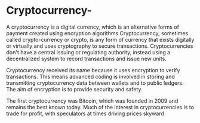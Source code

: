 # Cryptocurrency-
A cryptocurrency is a digital currency, which is an alternative forms of payment created using encryption algorithms
Cryptocurrency, sometimes called crypto-currency or crypto, is any form of currency that exists digitally or virtually and uses cryptography to secure transactions. Cryptocurrencies don't have a central issuing or regulating authority, instead using a decentralized system to record transactions and issue new units.

Cryptocurrency received its name because it uses encryption to verify transactions. This means advanced coding is involved in storing and transmitting cryptocurrency data between wallets and to public ledgers. The aim of encryption is to provide security and safety.

The first cryptocurrency was Bitcoin, which was founded in 2009 and remains the best known today. Much of the interest in cryptocurrencies is to trade for profit, with speculators at times driving prices skyward
